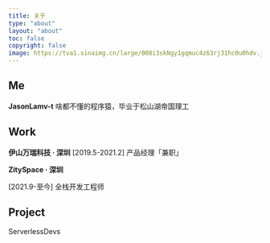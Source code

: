 ```yaml
---
title: 关于
type: "about"
layout: "about"
toc: false
copyright: false
image: https://tva1.sinaimg.cn/large/008i3skNgy1gqmuc4z63rj31hc0u0hdv.jpg
---
```

## Me

**JasonLamv-t**
啥都不懂的程序猿，毕业于松山湖帝国理工

## Work

**伊山万瑞科技  · 深圳**
[2019.5-2021.2] 产品经理「兼职」

**ZitySpace · 深圳**

[2021.9-至今] 全栈开发工程师

## Project

ServerlessDevs
